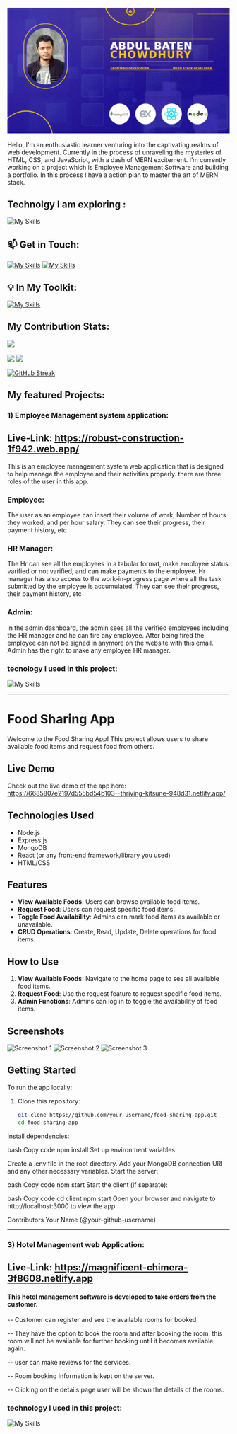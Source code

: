 ![alt text](https://github.com/Abdul-Baten-Chy/Abdul-Baten-Chy/blob/main/git_banner.jpg?raw=true)

Hello, I'm an enthusiastic learner venturing into the captivating realms of web development. Currently in the process of unraveling the mysteries of HTML, CSS, and JavaScript, with a dash of MERN excitement. I’m currently working on a project which is  Employee Management Software and building a portfolio. In this process I have a action plan to master the art of MERN stack. 
## Technolgy I am exploring :

![My Skills](https://skillicons.dev/icons?i=nextjs,redux&perline=3)

  ## 📫 Get in Touch:

   [![My Skills](https://skillicons.dev/icons?i=linkedin)](https://www.linkedin.com/in/abdul-baten-chowdhury-ba6653102)   [![My Skills](https://skillicons.dev/icons?i=instagram)](https://www.instagram.com/abdulbatenchy)
  

  ## 💡 In My Toolkit:

  [![My Skills](https://skillicons.dev/icons?i=html,css,tailwind,js,react,express,mongodb,nodejs,firebase,git,github,ps)](https://skillicons.dev)


## My Contribution Stats:


  ![](http://github-profile-summary-cards.vercel.app/api/cards/profile-details?username=Abdul-Baten-Chy&theme=rose_pine)

  ![](http://github-profile-summary-cards.vercel.app/api/cards/most-commit-language?username=Abdul-Baten-Chy&theme=rose_pine)   ![](http://github-profile-summary-cards.vercel.app/api/cards/stats?username=Abdul-Baten-Chy&theme=rose_pine)


[![GitHub Streak](https://github-readme-streak-stats.herokuapp.com?user=Abdul-Baten-Chy&theme=vue-dark&card_width=1280)](https://git.io/streak-stats)


## My featured Projects:

### 1) Employee Management system application:

## Live-Link: https://robust-construction-1f942.web.app/

This is an employee management system web application that is designed to help manage the employee and their activities properly.
there are three roles of the user in this app. 
### Employee: 

The user as an employee can insert their volume of work, Number of hours they worked, and per hour salary. 
They can see their progress, their payment history, etc

### HR Manager: 

The Hr can see all the employees in a tabular format, make employee status varified or not varified, and can make payments to the employee. Hr manager has also access to the work-in-progress page where all the task submitted by the employee is accumulated. 
They can see their progress, their payment history, etc

### Admin: 

in the admin dashboard, the admin sees all the verified employees including  the HR manager and he can fire any employee. After being fired the employee can not be signed in anymore
on the website with this email. Admin has the right to make any employee HR manager.
### tecnology I used in this project:

 ![My Skills](https://skillicons.dev/icons?i=html,css,tailwind,js,react,express,mongodb,nodejs,firebase)

 ---

 
# Food Sharing App

Welcome to the Food Sharing App! This project allows users to share available food items and request food from others.

## Live Demo

Check out the live demo of the app here: https://6685807e2197d555bd54b103--thriving-kitsune-948d31.netlify.app/

## Technologies Used

- Node.js
- Express.js
- MongoDB
- React (or any front-end framework/library you used)
- HTML/CSS

## Features

- **View Available Foods**: Users can browse available food items.
- **Request Food**: Users can request specific food items.
- **Toggle Food Availability**: Admins can mark food items as available or unavailable.
- **CRUD Operations**: Create, Read, Update, Delete operations for food items.

## How to Use

1. **View Available Foods**: Navigate to the home page to see all available food items.
2. **Request Food**: Use the request feature to request specific food items.
3. **Admin Functions**: Admins can log in to toggle the availability of food items.

## Screenshots

![Screenshot 1](./screenshots/screenshot1.png)
![Screenshot 2](./screenshots/screenshot2.png)
![Screenshot 3](./screenshots/screenshot3.png)

## Getting Started

To run the app locally:

1. Clone this repository:
   ```bash
   git clone https://github.com/your-username/food-sharing-app.git
   cd food-sharing-app
Install dependencies:

bash
Copy code
npm install
Set up environment variables:

Create a .env file in the root directory.
Add your MongoDB connection URI and any other necessary variables.
Start the server:

bash
Copy code
npm start
Start the client (if separate):

bash
Copy code
cd client
npm start
Open your browser and navigate to http://localhost:3000 to view the app.

Contributors
Your Name (@your-github-username)

 ---

 
### 3) Hotel Management web Application:

## Live-Link: https://magnificent-chimera-3f8608.netlify.app

#### This hotel management software is developed to take orders from the customer. 

-- Customer can register and see the available rooms for booked 

-- They have the option to book the room and after booking the room, this room will not be available for further booking until it becomes available again. 


-- user can make reviews for the services. 

-- Room booking information is kept on the server.

-- Clicking on the details page user will be shown the details of the rooms.

### technology I used in this project:


 ![My Skills](https://skillicons.dev/icons?i=html,css,tailwind,js,react,express,mongodb,nodejs,firebase)

 




